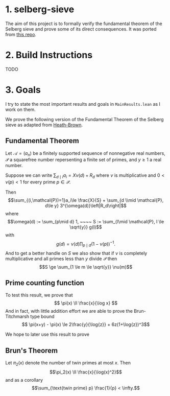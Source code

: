 # 1. selberg-sieve

The aim of this project is to formally verify the fundamental theorem of the Selberg sieve and prove some of its direct consequences. It was ported from [this repo](https://github.com/FLDutchmann/selberg-sieve).

# 2. Build Instructions 
TODO

# 3. Goals
I try to state the most important results and goals in `MainResults.lean` as I work on them.


We prove the following version of the Fundamental Theorem of the Selberg sieve as adapted from [Heath-Brown](https://arxiv.org/abs/math/0209360).

## Fundamental Theorem 
Let $\mathcal{A} = (a_n)$ be a finitely supported sequence of nonnegative real numbers, $\mathcal{P}$ a squarefree number repersenting a finite set of primes, and $y\ge 1$ a real number. 

Suppose we can write $\sum_{d \mid i} a_i = X \nu(d) + R_d$ where $\nu$ is multiplicative and $0 < \nu(p) < 1$ for every prime $p \in \mathcal{P}$.

Then 
$$\sum_{(i,\mathcal{P})=1}a_i\le \frac{X}{S} + \sum_{d \\mid \mathcal{P}, d\le y} 3^{\omega(d)}\left|R_d\right|$$
where 
$$\omega(d) := \sum_{p\mid d} 1, ~~~~ S := \sum_{l\mid \mathcal{P}, l \le \sqrt{y}} g(l)$$
with
$$g(d) = \nu(d)\prod_{p\mid d}(1-\nu(p))^{-1}.$$
And to get a better handle on $S$ we also show that if $\nu$ is completely multiplicative and all primes less than $y$ divide $\mathcal{P}$ then 
$$S \ge \sum_{1 \le m \le \sqrt{y}} \nu(m)$$


## Prime counting function
To test this result, we prove that 
$$ \pi(x) \ll \frac{x}{\log x} $$
And in fact, with little addition effort we are able to prove the Brun-Titchmarsh type bound 
$$ \pi(x+y) - \pi(x) \le 2\frac{y}{\log{z}} + 6z(1+\log{z})^3$$


We hope to later use this result to prove

## Brun's Theorem
Let $\pi_2(x)$ denote the number of twin primes at most $x$. Then 
$$\pi_2(x) \ll \frac{x}{\log(x)^2}$$
and as a corollary
$$\sum_{\text{twin prime} p} \frac{1}{p} < \infty.$$
